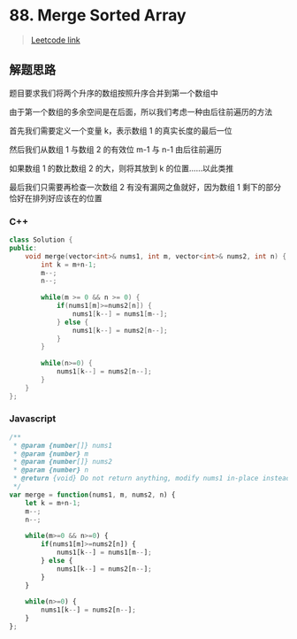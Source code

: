 # 88. Merge Sorted Array

> [Leetcode link](https://leetcode.com/problems/merge-sorted-array/)



## 解题思路

题目要求我们将两个升序的数组按照升序合并到第一个数组中

由于第一个数组的多余空间是在后面，所以我们考虑一种由后往前遍历的方法

首先我们需要定义一个变量 k，表示数组 1 的真实长度的最后一位

然后我们从数组 1 与数组 2 的有效位 m-1 与 n-1 由后往前遍历

如果数组 1 的数比数组 2 的大，则将其放到 k 的位置……以此类推

最后我们只需要再检查一次数组 2 有没有漏网之鱼就好，因为数组 1 剩下的部分恰好在排列好应该在的位置



### C++

```cpp
class Solution {
public:
    void merge(vector<int>& nums1, int m, vector<int>& nums2, int n) {
        int k = m+n-1;
        m--;
        n--;
        
        while(m >= 0 && n >= 0) {
            if(nums1[m]>=nums2[n]) {
                nums1[k--] = nums1[m--];
            } else {
                nums1[k--] = nums2[n--];
            }
        }
        
        while(n>=0) {
            nums1[k--] = nums2[n--];
        }
    }
};
```



### Javascript

```js
/**
 * @param {number[]} nums1
 * @param {number} m
 * @param {number[]} nums2
 * @param {number} n
 * @return {void} Do not return anything, modify nums1 in-place instead.
 */
var merge = function(nums1, m, nums2, n) {
    let k = m+n-1;
    m--;
    n--;
    
    while(m>=0 && n>=0) {
        if(nums1[m]>=nums2[n]) {
            nums1[k--] = nums1[m--];
        } else {
            nums1[k--] = nums2[n--];
        }
    }
    
    while(n>=0) {
        nums1[k--] = nums2[n--];
    }
};
```

